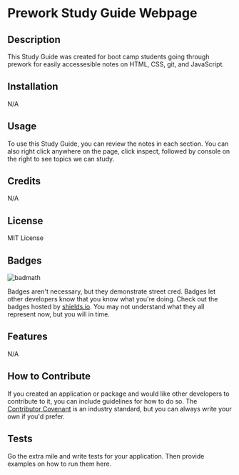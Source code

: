 # Prework Study Guide Webpage

## Description

This Study Guide was created for boot camp students going through prework for easily accessesible notes on HTML, CSS, git, and JavaScript. 

## Installation

N/A

## Usage

To use this Study Guide, you can review the notes in each section. You can also right click anywhere on the page, click inspect, followed by console on the right to see topics we can study. 

## Credits

N/A

## License

MIT License

## Badges

![badmath](https://img.shields.io/github/languages/top/nielsenjared/badmath)

Badges aren't necessary, but they demonstrate street cred. Badges let other developers know that you know what you're doing. Check out the badges hosted by [shields.io](https://shields.io/). You may not understand what they all represent now, but you will in time.

## Features

N/A

## How to Contribute

If you created an application or package and would like other developers to contribute to it, you can include guidelines for how to do so. The [Contributor Covenant](https://www.contributor-covenant.org/) is an industry standard, but you can always write your own if you'd prefer.

## Tests

Go the extra mile and write tests for your application. Then provide examples on how to run them here.